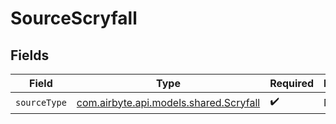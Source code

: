 # SourceScryfall


## Fields

| Field                                                                     | Type                                                                      | Required                                                                  | Description                                                               |
| ------------------------------------------------------------------------- | ------------------------------------------------------------------------- | ------------------------------------------------------------------------- | ------------------------------------------------------------------------- |
| `sourceType`                                                              | [com.airbyte.api.models.shared.Scryfall](../../models/shared/Scryfall.md) | :heavy_check_mark:                                                        | N/A                                                                       |